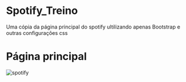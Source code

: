 # Spotify_Treino
Uma cópia da página principal do spotify ultilizando apenas Bootstrap e outras configurações css

# Página principal
![spotify](https://user-images.githubusercontent.com/37378481/87859480-b19e8280-c90b-11ea-9b84-fbc285e88cbe.png)

